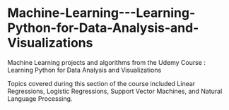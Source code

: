 # Machine-Learning---Learning-Python-for-Data-Analysis-and-Visualizations
Machine Learning projects and algorithms from the Udemy Course : Learning Python for Data Analysis and Visualizations

Topics covered during this section of the course included Linear Regressions, Logistic Regressions, Support Vector Machines, and Natural Language Processing.
